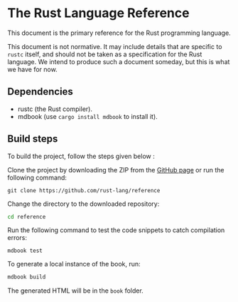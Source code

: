 # The Rust Language Reference

This document is the primary reference for the Rust programming language.

This document is not normative. It may include details that are specific
to `rustc` itself, and should not be taken as a specification for the
Rust language. We intend to produce such a document someday, but this is
what we have for now.

## Dependencies

- rustc (the Rust compiler).
- mdbook (use `cargo install mdbook` to install it).

## Build steps

To build the project, follow the steps given below :

Clone the project by downloading the ZIP from the [GitHub page](https://github.com/rust-lang/reference) or
run the following command:

```
git clone https://github.com/rust-lang/reference
```

Change the directory to the downloaded repository:

```sh
cd reference
```
Run the following command to test the code snippets to catch compilation errors:

```shell
mdbook test
```


To generate a local instance of the book, run:

```sh
mdbook build
```

The generated HTML will be in the `book` folder.
